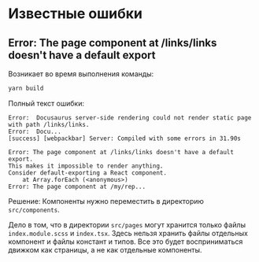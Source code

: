 Известные ошибки
================

Error: The page component at /links/links doesn't have a default export
--------------------------------------

Возникает во время выполнения команды:

```bash
yarn build
```

Полный текст ошибки:

```
Error:  Docusaurus server-side rendering could not render static page with path /links/links.
Error:  Docu...
[success] [webpackbar] Server: Compiled with some errors in 31.90s

Error: The page component at /links/links doesn't have a default export. 
This makes it impossible to render anything. 
Consider default-exporting a React component.
    at Array.forEach (<anonymous>)
Error: The page component at /my/rep...
```

Решение: Компоненты нужно переместить в директорию `src/components`.

Дело в том, что в директории `src/pages` могут хранится только файлы `index.module.scss` и `index.tsx`. 
Здесь нельзя хранить файлы отдельных компонент и файлы констант и типов. Все это будет восприниматься
движком как страницы, а не как отдельные компоненты.

